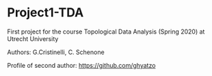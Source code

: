 # Project1-TDA
First project for the course Topological Data Analysis (Spring 2020) at Utrecht University

Authors: G.Cristinelli, C. Schenone

Profile of second author: https://github.com/ghyatzo
